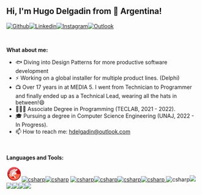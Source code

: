 ## Hi, I'm Hugo Delgadin from 🧉 Argentina! 


[![Github](https://img.shields.io/badge/-Github-000?style=flat&logo=Github&logoColor=white)](https://github.com/onimur)[![Linkedin](https://img.shields.io/badge/-LinkedIn-blue?style=flat&logo=Linkedin&logoColor=white)](https://ar.linkedin.com/in/hugodelgadin)[![Instagram](https://img.shields.io/badge/-Instagram-c13584?style=flat&labelColor=c13584&logo=instagram&logoColor=white)](https://www.instagram.com/hdelgadin)[![Outlook](https://img.shields.io/badge/-Outlook-0078D4?style=flat&logo=Microsoft-Outlook&logoColor=white)](mailto:hdelgadin@outlook.com)

&nbsp;


**What about me:**

- 🐟 Diving into Design Patterns for more productive software development
- ⚡️ Working on a global installer for multiple product lines. (Delphi)
- 📺 Over 17 years in at MEDIA 5. I went from Technician to Programmer and finally ended up as a Technical Lead, wearing all the hats in between!😄
- 👨🏻‍💻 Associate Degree in Programming (TECLAB, 2021 - 2022).
- 🎓 Pursuing a degree in Computer Science Engineering (UNAJ, 2022 - In Progress).
- 📫 How to reach me: hdelgadin@outlook.com

&nbsp;


**Languages and Tools:** 

<!-- Your github readme stats
You can use this api: https://github.com/anuraghazra/github-readme-stats
-->
<!--

  <a href="https://github.com/hdelgadin/hdelgadin">
    <img width="55%" align="right" alt="Hugo Delgadin's github stats" src="https://github-readme-stats.vercel.app/api?username=hdelgadin&show_icons=true&hide_border=true" />
  </a>
  -->
<p>

  
  <a href="https://www.embarcadero.com/es/products/delphi" target="_blank" rel="noreferrer"><img src="https://raw.githubusercontent.com/vscode-icons/vscode-icons/8e848a54a1a9f2bf5dacdce2d546cb664cfba133/icons/file_type_delphi.svg" alt="Delphi" width="40" height="40"/><a><a href="https://www.microsoft.com" target="_blank" rel="noreferrer"><img src="https://cdn.jsdelivr.net/gh/devicons/devicon/icons/csharp/csharp-original.svg" alt="csharp" width="40" height="40"/><a><a href="https://www.microsoft.com" target="_blank" rel="noreferrer"><img src="https://cdn.jsdelivr.net/gh/devicons/devicon/icons/python/python-original.svg" alt="csharp" width="40" height="40"/><a> <a href="https://www.mongodb.com/" target="_blank" rel="noreferrer"><img src="https://cdn.jsdelivr.net/gh/devicons/devicon/icons/mongodb/mongodb-original-wordmark.svg" alt="csharp" width="45" height="45"/><a><a href="https://expressjs.com" target="_blank" rel="noreferrer"><img src="https://cdn.jsdelivr.net/gh/devicons/devicon/icons/express/express-original.svg" alt="csharp" width="45" height="45"/><a><a href="https://react.dev" target="_blank" rel="noreferrer"><img src="https://cdn.jsdelivr.net/gh/devicons/devicon/icons/react/react-original.svg" alt="csharp" width="45" height="45"/><a><a href="https://nodejs.org/" target="_blank" rel="noreferrer"><img src="https://cdn.jsdelivr.net/gh/devicons/devicon/icons/nodejs/nodejs-original.svg" alt="csharp" width="45" height="45"/> <a><img src="https://cdn.jsdelivr.net/gh/devicons/devicon/icons/microsoftsqlserver/microsoftsqlserver-plain.svg" alt="csharp" width="45" height="45"/><img width="50" src="https://www.vectorlogo.zone/logos/mysql/mysql-ar21.svg"><img width="60" src="https://cdn.jsdelivr.net/gh/devicons/devicon/icons/postgresql/postgresql-original-wordmark.svg"><img width="65" src="https://www.vectorlogo.zone/logos/git-scm/git-scm-ar21.svg"><img width="65" src="https://www.vectorlogo.zone/logos/yaml/yaml-ar21.svg"><img width="65" src="https://www.vectorlogo.zone/logos/gnu_bash/gnu_bash-ar21.svg">
</p>

